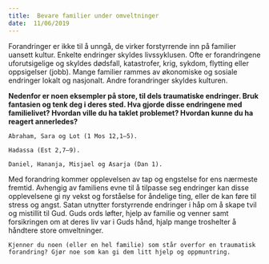 ```yaml
---
title:  Bevare familier under omveltninger
date:  11/06/2019
---
```


Forandringer er ikke til å unngå, de virker forstyrrende inn på familier uansett kultur. Enkelte endringer skyldes livssyklusen. Ofte er forandringene uforutsigelige og skyldes dødsfall, katastrofer, krig, sykdom, flytting eller oppsigelser (jobb). Mange familier rammes av økonomiske og sosiale endringer lokalt og nasjonalt. Andre forandringer skyldes kulturen.

**Nedenfor er noen eksempler på store, til dels traumatiske endringer. Bruk fantasien og tenk deg i deres sted. Hva gjorde disse endringene med familielivet? Hvordan ville du ha taklet problemet? Hvordan kunne du ha reagert annerledes?**

`Abraham, Sara og Lot (1 Mos 12,1–5).`

`Hadassa (Est 2,7–9).`

`Daniel, Hananja, Misjael og Asarja (Dan 1).`

Med forandring kommer opplevelsen av tap og engstelse for ens nærmeste fremtid. Avhengig av familiens evne til å tilpasse seg endringer kan disse opplevelsene gi ny vekst og forståelse for åndelige ting, eller de kan føre til stress og angst. Satan utnytter forstyrrende endringer i håp om å skape tvil og mistillit til Gud. Guds ords løfter, hjelp av familie og venner samt forsikringen om at deres liv var i Guds hånd, hjalp mange troshelter å håndtere store omveltninger.

`Kjenner du noen (eller en hel familie) som står overfor en traumatisk forandring? Gjør noe som kan gi dem litt hjelp og oppmuntring.`